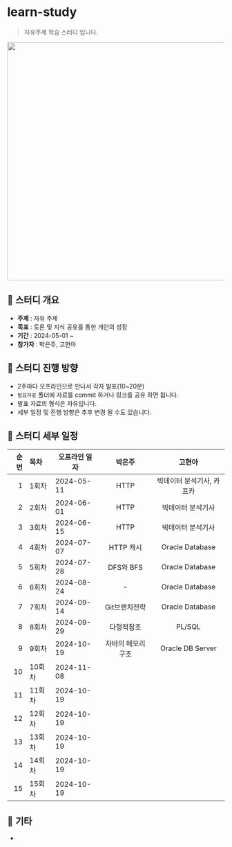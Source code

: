 learn-study
=============
> 자유주제 학습 스터디 입니다.

<p align="center">
  <img src="https://img.freepik.com/premium-vector/coding-programmer-developer-flat-vector-illustration-template_128772-814.jpg?w=2000" width="700" height="550">
</p>

## :triangular_flag_on_post:  스터디 개요
+ **주제** : 자유 주제
+ **목표** : 토론 및 지식 공유를 통한 개인의 성장
+ **기간** : 2024-05-01 ~
+ **참가자** : 박은주, 고현아 
 
## :triangular_flag_on_post: 스터디 진행 방향
+ 2주마다 오프라인으로 만나서 각자 발표(10~20분)
+ `발표자료` 폴더에 자료를 commit 하거나 링크를 공유 하면 됩니다.
+ 발표 자료의 형식은 자유입니다.
+ 세부 일정 및 진행 방향은 추후 변경 될 수도 있습니다.

## :triangular_flag_on_post: 스터디 세부 일정
| 순번 | 목차| 오프라인 일자 |  박은주 | 고현아 |
| ------: | :---------------| -------|:-------:|:-------:|
| 1 | 1회차 | 2024-05-11 | HTTP | 빅데이터 분석기사, 카프카  |
| 2 | 2회차 | 2024-06-01 | HTTP | 빅데이터 분석기사 |
| 3 | 3회차 | 2024-06-15 | HTTP | 빅데이터 분석기사 |
| 4 | 4회차 | 2024-07-07 | HTTP 캐시 | Oracle Database |
| 5 | 5회차 | 2024-07-28 | DFS와 BFS | Oracle Database |
| 6 | 6회차 | 2024-08-24 | - | Oracle Database |
| 7 | 7회차 | 2024-09-14 | Git브랜치전략 | Oracle Database |
| 8 | 8회차 | 2024-09-29 | 다형적참조 | PL/SQL |
| 9 | 9회차 | 2024-10-19 | 자바의 메모리 구조 | Oracle DB Server |
| 10 | 10회차 | 2024-11-08 |  |  |
| 11 | 11회차 | 2024-10-19 |  |  |
| 12 | 12회차 | 2024-10-19 |  |  |
| 13 | 13회차 | 2024-10-19 |  |  |
| 14 | 14회차 | 2024-10-19 |  |  |
| 15 | 15회차 | 2024-10-19 |  |  |

## :triangular_flag_on_post:  기타
+ 
